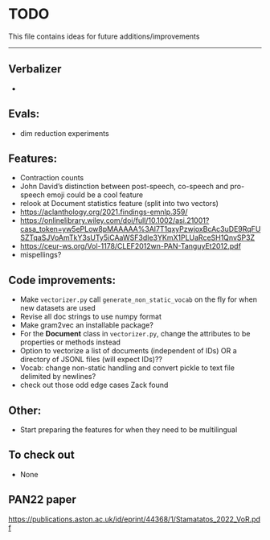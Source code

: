 # TODO
This file contains ideas for future additions/improvements

------

## Verbalizer
- 


## Evals:
- dim reduction experiments

## Features:

- Contraction counts
- John David’s distinction between post-speech, co-speech and pro-speech emoji could be a cool feature
- relook at Document statistics feature (split into two vectors)
- https://aclanthology.org/2021.findings-emnlp.359/
- https://onlinelibrary.wiley.com/doi/full/10.1002/asi.21001?casa_token=yw5ePLow8pMAAAAA%3Al7T1qxyPzwjoxBcAc3uDE9RqFUSZTqaSJVoAmTkY3sUTy5iCAaWSF3dIe3YKmX1PLUaRceSH1QnvSP3Z
- https://ceur-ws.org/Vol-1178/CLEF2012wn-PAN-TanguyEt2012.pdf
- mispellings?


## Code improvements:
- Make `vectorizer.py` call `generate_non_static_vocab` on the fly for when new datasets are used
- Revise all doc strings to use numpy format
- Make gram2vec an installable package?
- For the **Document** class in `vectorizer.py`, change the attributes to be properties or methods instead
- Option to vectorize a list of documents (independent of IDs) OR a directory of JSONL files (will expect IDs)??
- Vocab: change non-static handling and convert pickle to text file delimited by newlines?
- check out those odd edge cases Zack found

## Other:
- Start preparing the features for when they need to be multilingual



## To check out
- None

## PAN22 paper
https://publications.aston.ac.uk/id/eprint/44368/1/Stamatatos_2022_VoR.pdf
